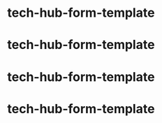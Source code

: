# tech-hub-form-template
# tech-hub-form-template
# tech-hub-form-template
# tech-hub-form-template
